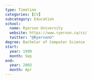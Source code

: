 ```yaml
---
type: Timeline
categories: [CV]
subcategory: Education
school:
  name: Ryerson University
  website: https://www.ryerson.ca/cs/
  twitter: "@RyersonU"
degree: Bachelor of Computer Science
start:
  year: 1999
  month: Sep
end:
  year: 2003
  month: Apr
---
```

